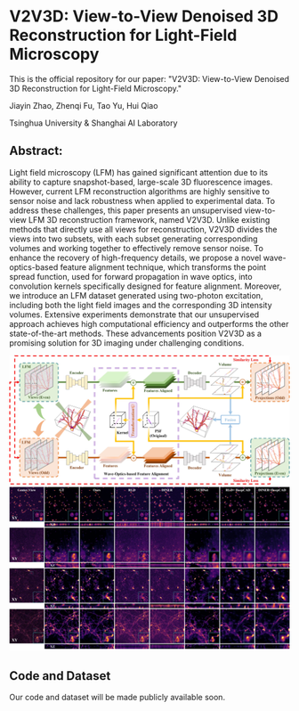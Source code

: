 # V2V3D: View-to-View Denoised 3D Reconstruction for Light-Field Microscopy
This is the official repository for our paper: "V2V3D: View-to-View Denoised 3D Reconstruction for Light-Field Microscopy."

Jiayin Zhao, Zhenqi Fu, Tao Yu, Hui Qiao

Tsinghua University & Shanghai AI Laboratory

## Abstract:
Light field microscopy (LFM) has gained significant attention due to its ability to capture snapshot-based, large-scale 3D fluorescence images. However, current LFM reconstruction algorithms are highly sensitive to sensor noise and lack robustness when applied to experimental data. To address these challenges, this paper presents an unsupervised view-to-view LFM 3D reconstruction framework, named V2V3D. Unlike existing methods that directly use all views for reconstruction, V2V3D divides the views into two subsets, with each subset generating corresponding volumes and working together to effectively remove sensor noise. To enhance the recovery of high-frequency details, we propose a novel wave-optics-based feature alignment technique, which transforms the point spread function, used for forward propagation in wave optics, into convolution kernels specifically designed for feature alignment. 
Moreover, we introduce an LFM dataset generated using two-photon excitation, including both the light field images and the corresponding 3D intensity volumes. 
Extensive experiments demonstrate that our unsupervised approach achieves high computational efficiency and outperforms the other state-of-the-art methods. These advancements position V2V3D as a promising solution for 3D imaging under challenging conditions.

<div align="center">
  <img src="figures/model.jpg"/>
</div>
<div align="center">
  <img src="figures/results.jpg"/>
</div>

## Code and Dataset
Our code and dataset will be made publicly available soon.
